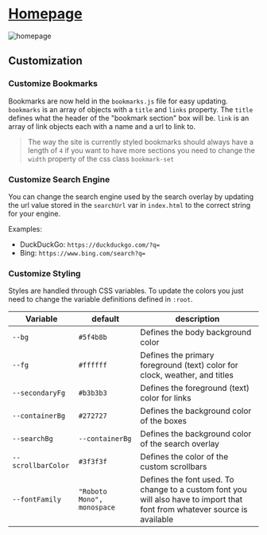 # [Homepage](https://kaykouo.github.io/homepage/)

![homepage](https://i.redd.it/cbnzq36zj3601.gif)

## Customization

### Customize Bookmarks

Bookmarks are now held in the `bookmarks.js` file for easy updating. `bookmarks` is an array of objects with a `title` and `links` property. The `title` defines what the header of the "bookmark section" box will be. `link` is an array of link objects each with a name and a url to link to.

> The way the site is currently styled bookmarks should always have a length of `4` if you want to have more sections you need to change the `width` property of the css class `bookmark-set`

### Customize Search Engine

You can change the search engine used by the search overlay by updating the url value stored in the `searchUrl` var in `index.html` to the correct string for your engine.

Examples:

- DuckDuckGo: `https://duckduckgo.com/?q=`
- Bing: `https://www.bing.com/search?q=`

### Customize Styling

Styles are handled through CSS variables. To update the colors you just need to change the variable definitions defined in `:root`.

| Variable           | default                    | description                                                                                                                |
| ------------------ | -------------------------- | -------------------------------------------------------------------------------------------------------------------------- |
| `--bg`             | `#5f4b8b`                  | Defines the body background color                                                                                          |
| `--fg`             | `#ffffff`                  | Defines the primary foreground (text) color for clock, weather, and titles                                                 |
| `--secondaryFg`    | `#b3b3b3`                  | Defines the foreground (text) color for links                                                                              |
| `--containerBg`    | `#272727`                  | Defines the background color of the boxes                                                                                  |
| `--searchBg`       | `--containerBg`            | Defines the background color of the search overlay                                                                         |
| `--scrollbarColor` | `#3f3f3f`                  | Defines the color of the custom scrollbars                                                                                 |
| `--fontFamily`     | `"Roboto Mono", monospace` | Defines the font used. To change to a custom font you will also have to import that font from whatever source is available |
